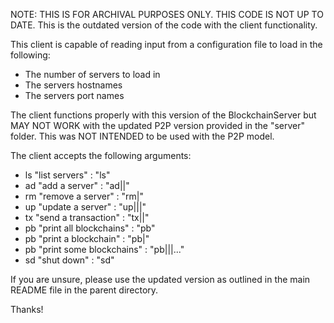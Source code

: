 NOTE: THIS IS FOR ARCHIVAL PURPOSES ONLY. THIS CODE IS NOT UP TO DATE.
This is the outdated version of the code with the client functionality.

This client is capable of reading input from a configuration file to load in the following:
 - The number of servers to load in
 - The servers hostnames
 - The servers port names

The client functions properly with this version of the BlockchainServer but MAY NOT WORK with the updated P2P version provided in the "server" folder.
This was NOT INTENDED to be used with the P2P model.

The client accepts the following arguments:
 - ls "list servers" : "ls"
 - ad "add a server" : "ad|<host name>|<port number>"
 - rm "remove a server" : "rm|<server index>"
 - up "update a server" : "up|<server index>|<host name>|<port number>"
 - tx "send a transaction" : "tx|<sender>|<content>"
 - pb "print all blockchains" : "pb"
 - pb "print a blockchain" : "pb|<server index>"
 - pb "print some blockchains" : "pb|<server index>|<server index>|<server index>..."
 - sd "shut down" : "sd"

If you are unsure, please use the updated version as outlined in the main README file in the parent directory.

Thanks!
